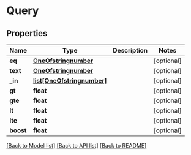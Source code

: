 # Query

## Properties
Name | Type | Description | Notes
------------ | ------------- | ------------- | -------------
**eq** | [**OneOfstringnumber**](OneOfstringnumber.md) |  | [optional] 
**text** | [**OneOfstringnumber**](OneOfstringnumber.md) |  | [optional] 
**_in** | [**list[OneOfstringnumber]**](OneOfstringnumber.md) |  | [optional] 
**gt** | **float** |  | [optional] 
**gte** | **float** |  | [optional] 
**lt** | **float** |  | [optional] 
**lte** | **float** |  | [optional] 
**boost** | **float** |  | [optional] 

[[Back to Model list]](../README.md#documentation-for-models) [[Back to API list]](../README.md#documentation-for-api-endpoints) [[Back to README]](../README.md)


